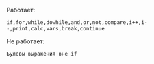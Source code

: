 Работает:
    
    if,for,while,dowhile,and,or,not,compare,i++,i--,print,calc,vars,break,continue

Не работает: 

    Булевы выражения вне if
